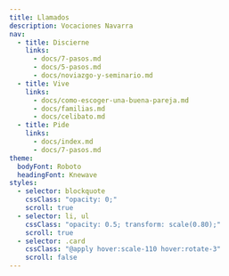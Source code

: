 ```yaml
---
title: Llamados
description: Vocaciones Navarra
nav:
  - title: Discierne
    links:
      - docs/7-pasos.md
      - docs/5-pasos.md
      - docs/noviazgo-y-seminario.md
  - title: Vive
    links:
      - docs/como-escoger-una-buena-pareja.md
      - docs/familias.md
      - docs/celibato.md
  - title: Pide
    links:
      - docs/index.md
      - docs/7-pasos.md
theme:
  bodyFont: Roboto
  headingFont: Knewave
styles:
  - selector: blockquote
    cssClass: "opacity: 0;"
    scroll: true
  - selector: li, ul
    cssClass: "opacity: 0.5; transform: scale(0.80);"
    scroll: true
  - selector: .card
    cssClass: "@apply hover:scale-110 hover:rotate-3"
    scroll: false
---
```

